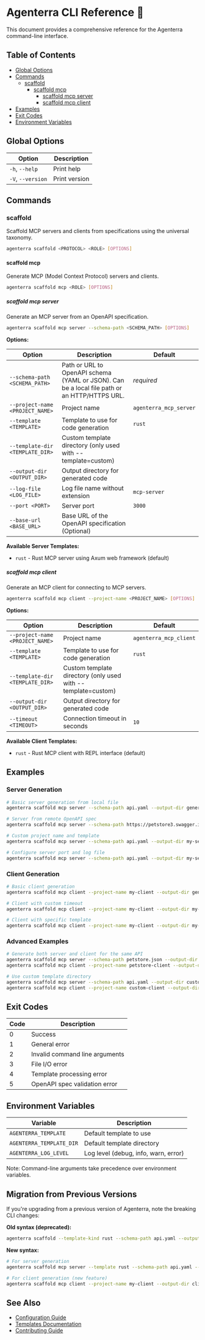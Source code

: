 # Agenterra CLI Reference 📝

This document provides a comprehensive reference for the Agenterra command-line interface.

## Table of Contents
- [Global Options](#global-options)
- [Commands](#commands)
  - [scaffold](#scaffold)
    - [scaffold mcp](#scaffold-mcp)
      - [scaffold mcp server](#scaffold-mcp-server)
      - [scaffold mcp client](#scaffold-mcp-client)
- [Examples](#examples)
- [Exit Codes](#exit-codes)
- [Environment Variables](#environment-variables)

## Global Options

| Option | Description |
|--------|-------------|
| `-h`, `--help` | Print help |
| `-V`, `--version` | Print version |

## Commands

### scaffold

Scaffold MCP servers and clients from specifications using the universal taxonomy.

```bash
agenterra scaffold <PROTOCOL> <ROLE> [OPTIONS]
```

#### scaffold mcp

Generate MCP (Model Context Protocol) servers and clients.

```bash
agenterra scaffold mcp <ROLE> [OPTIONS]
```

##### scaffold mcp server

Generate an MCP server from an OpenAPI specification.

```bash
agenterra scaffold mcp server --schema-path <SCHEMA_PATH> [OPTIONS]
```

**Options:**

| Option | Description | Default |
|--------|-------------|---------|
| `--schema-path <SCHEMA_PATH>` | Path or URL to OpenAPI schema (YAML or JSON). Can be a local file path or an HTTP/HTTPS URL. | *required* |
| `--project-name <PROJECT_NAME>` | Project name | `agenterra_mcp_server` |
| `--template <TEMPLATE>` | Template to use for code generation | `rust` |
| `--template-dir <TEMPLATE_DIR>` | Custom template directory (only used with --template=custom) | |
| `--output-dir <OUTPUT_DIR>` | Output directory for generated code | |
| `--log-file <LOG_FILE>` | Log file name without extension | `mcp-server` |
| `--port <PORT>` | Server port | `3000` |
| `--base-url <BASE_URL>` | Base URL of the OpenAPI specification (Optional) | |

**Available Server Templates:**
- `rust` - Rust MCP server using Axum web framework (default)

##### scaffold mcp client

Generate an MCP client for connecting to MCP servers.

```bash
agenterra scaffold mcp client --project-name <PROJECT_NAME> [OPTIONS]
```

**Options:**

| Option | Description | Default |
|--------|-------------|---------|
| `--project-name <PROJECT_NAME>` | Project name | `agenterra_mcp_client` |
| `--template <TEMPLATE>` | Template to use for code generation | `rust` |
| `--template-dir <TEMPLATE_DIR>` | Custom template directory (only used with --template=custom) | |
| `--output-dir <OUTPUT_DIR>` | Output directory for generated code | |
| `--timeout <TIMEOUT>` | Connection timeout in seconds | `10` |

**Available Client Templates:**
- `rust` - Rust MCP client with REPL interface (default)

## Examples

### Server Generation

```bash
# Basic server generation from local file
agenterra scaffold mcp server --schema-path api.yaml --output-dir generated-server

# Server from remote OpenAPI spec
agenterra scaffold mcp server --schema-path https://petstore3.swagger.io/api/v3/openapi.json --output-dir petstore-server --base-url https://petstore3.swagger.io

# Custom project name and template
agenterra scaffold mcp server --schema-path api.yaml --output-dir my-server --project-name my-api-server --template rust

# Configure server port and log file
agenterra scaffold mcp server --schema-path api.yaml --output-dir my-server --port 8080 --log-file my-server
```

### Client Generation

```bash
# Basic client generation
agenterra scaffold mcp client --project-name my-client --output-dir generated-client

# Client with custom timeout
agenterra scaffold mcp client --project-name my-client --output-dir my-client --timeout 30

# Client with specific template
agenterra scaffold mcp client --project-name my-client --output-dir my-client --template rust
```

### Advanced Examples

```bash
# Generate both server and client for the same API
agenterra scaffold mcp server --schema-path petstore.json --output-dir petstore-server --project-name petstore-server
agenterra scaffold mcp client --project-name petstore-client --output-dir petstore-client

# Use custom template directory
agenterra scaffold mcp server --schema-path api.yaml --output-dir custom-server --template custom --template-dir ./my-templates/server
agenterra scaffold mcp client --project-name custom-client --output-dir custom-client --template custom --template-dir ./my-templates/client
```

## Exit Codes

| Code | Description |
|------|-------------|
| 0    | Success |
| 1    | General error |
| 2    | Invalid command line arguments |
| 3    | File I/O error |
| 4    | Template processing error |
| 5    | OpenAPI spec validation error |

## Environment Variables

| Variable | Description |
|----------|-------------|
| `AGENTERRA_TEMPLATE` | Default template to use |
| `AGENTERRA_TEMPLATE_DIR` | Default template directory |
| `AGENTERRA_LOG_LEVEL` | Log level (debug, info, warn, error) |

Note: Command-line arguments take precedence over environment variables.

## Migration from Previous Versions

If you're upgrading from a previous version of Agenterra, note the breaking CLI changes:

**Old syntax (deprecated):**
```bash
agenterra scaffold --template-kind rust --schema-path api.yaml --output-dir server
```

**New syntax:**
```bash
# For server generation
agenterra scaffold mcp server --template rust --schema-path api.yaml --output-dir server

# For client generation (new feature)
agenterra scaffold mcp client --project-name my-client --output-dir client
```

## See Also

- [Configuration Guide](CONFIGURATION.md)
- [Templates Documentation](TEMPLATES.md)
- [Contributing Guide](../CONTRIBUTING.md)